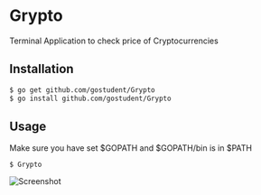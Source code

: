 # Grypto
Terminal Application to check price of Cryptocurrencies

## Installation

```sh
$ go get github.com/gostudent/Grypto
$ go install github.com/gostudent/Grypto
```

## Usage

Make sure you have set $GOPATH and $GOPATH/bin is in $PATH

`$ Grypto`

![Screenshot](https://i.imgur.com/duwQ9Gd.png)
